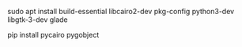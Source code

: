 sudo apt install build-essential libcairo2-dev pkg-config python3-dev libgtk-3-dev  glade


pip install
        pycairo
        pygobject